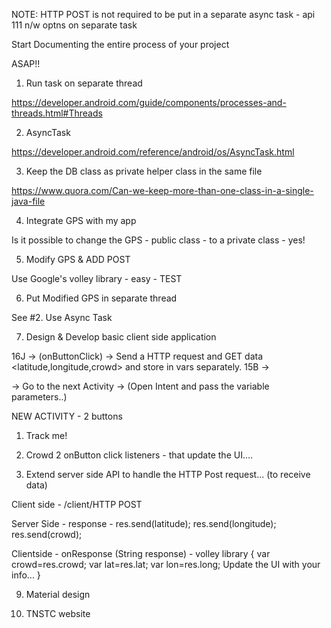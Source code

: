 NOTE: HTTP POST is not required to be put in a separate async task - api 111 n/w optns on separate task

Start Documenting the entire process of your project

ASAP!!


1. Run task on separate thread

https://developer.android.com/guide/components/processes-and-threads.html#Threads

2. AsyncTask

https://developer.android.com/reference/android/os/AsyncTask.html

3. Keep the DB class as private helper class in the same file

https://www.quora.com/Can-we-keep-more-than-one-class-in-a-single-java-file

4. Integrate GPS with my app 

Is it possible to change the GPS - public class - to a private class - yes!

5. Modify GPS & ADD POST

Use Google's volley library - easy - TEST

6. Put Modified GPS in separate thread

See #2. Use Async Task

7. Design & Develop basic client side application

16J -> (onButtonClick) -> Send a HTTP request <routeNo> and GET data <latitude,longitude,crowd> and store in vars separately. 
15B ->

-> Go to the next Activity -> (Open Intent and pass the variable parameters..)

NEW ACTIVITY - 2 buttons
1. Track me!
2. Crowd 
2 onButton click listeners - that update the UI....

8. Extend server side API to handle the HTTP Post request...
(to receive data)

Client side - /client/HTTP POST<routeNo>

Server Side - response - res.send(latitude);
res.send(longitude);
res.send(crowd);

Clientside - onResponse (String response) - volley library
{
var crowd=res.crowd;
var lat=res.lat;
var lon=res.long;
Update the UI with your info...
}

9. Material design

10. TNSTC website


